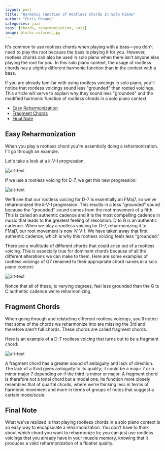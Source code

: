 ```yaml
---
layout: post
title: "Harmonic Function of Rootless Chords in Solo Piano"
author: "Chris Cheung"
categories: jazz
tags: [chords, reharmonization, jazz]
image: blocks-colored.jpg
---
```


It's common to use rootless chords when playing with a bass&mdash;you don't need to play the root because the bass is playing it for you. However, rootless chords can also be used in solo piano when there isn't anyone else playing the root for you. In this solo piano context, the usage of rootless chords has a slightly different harmonic function than in the context with a bass.

If you are already familiar with using rootless voicings in solo piano, you'll notice that rootless voicings sound less "grounded" than rooted voicings. This article will serve to explain why they sound less "grounded" and the modified harmonic function of rootless chords in a solo piano context.

- [Easy Reharmonization](#easy-reharmonization)
- [Fragment Chords](#fragment-chords)
- [Final Note](#final-note)

## Easy Reharmonization

When you play a rootless chord you're essentially doing a reharmonization. I'll go through an example.

Let's take a look at a ii-V-I progression:

![alt-text]({{site.github.url}}/assets/posts/harmonic-function-of-rootless-chords-in-solo-piano/2-5-1-rooted.png "D-7 G7 CMaj7 Rooted")

If we use a rootless voicing for D-7, we get this new progression:

![alt-text]({{site.github.url}}/assets/posts/harmonic-function-of-rootless-chords-in-solo-piano/2-5-1-rootless.png "D-7 G7 CMaj7 Rootless")

We'll see that our rootless voicing for D-7 is essentially an FMaj7, so we've reharmonized the ii-V-I progression. This results in a less "grounded" sound because the "grounded" sound comes from the root movement of a fifth. This is called an authentic cadence and it is the most compelling cadence in music that leads to the greatest feeling of resolution. D to G is an authentic cadence. When we play a rootless voicing for D-7, reharmonizing it to FMaj7, our root movement is now IV-V-I. We have taken away that first authentic cadence, which is why this rootless voicing feels less "grounded."

There are a multitude of different chords that could arise out of a rootless voicing. This is especially true for dominant chords because of all the different alterations we can make to them. Here are some examples of rootless voicings of G7 renamed to their appropriate chord names in a solo piano context:

![alt-text]({{site.github.url}}/assets/posts/harmonic-function-of-rootless-chords-in-solo-piano/G-C-rootless.png "G7 CMaj7 Rootless")

Notice that all of these, to varying degrees, feel less grounded than the G to C authentic cadence we're reharmonizing. 

## Fragment Chords

When going through and relabeling different rootless voicings, you'll notice that some of the chords we reharmonize into are missing the 3rd and therefore aren't full chords. These chords are called fragment chords.

Here is an example of a D-7 rootless voicing that turns out to be a fragment chord:

![alt-text]({{site.github.url}}/assets/posts/harmonic-function-of-rootless-chords-in-solo-piano/fragment-chord.png "D-7 G7 Rootless")

A fragment chord has a greater sound of ambiguity and lack of direction. The lack of a third gives ambiguity to its quality; it could be a major 7 or a minor major 7 depending on if the third is minor or major. A fragment chord is therefore not a tonal chord but a modal one; its function more closely resembles that of quartal chords, where we're thinking less in terms of harmonic movement and more in terms of groups of notes that suggest a certain mode/scale.

## Final Note

What we've realized is that playing rootless chords in a solo piano context is an easy way to encapsulate a reharmonization. You don't have to think about which chord you want to reharmonize to; you can just use rootless voicings that you already have in your muscle memory, knowing that it produces a valid reharmonization of a floatier quality.